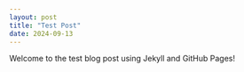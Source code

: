 ```yaml
---
layout: post
title: "Test Post"
date: 2024-09-13
---
```

Welcome to the test blog post using Jekyll and GitHub Pages!
